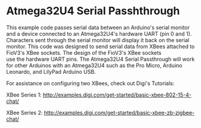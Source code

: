# Atmega32U4 Serial Passhthrough
This example code passes serial data between an Arduino's serial monitor
 and a device connected to an Atmega32U4's hardware UART (pin 0 and 1).
 Characters sent through the serial monitor will display it back on the
 serial monitor. This code was designed to send serial data from XBees 
 attached to FioV3's XBee sockets. The design of the FioV3's XBee sockets  
 use the hardware UART pins. The Atmega32U4 Serial Passthrough will work
 for other Arduinos with an Atmega32U4 such as the Pro Micro, Arduino 
 Leonardo, and LilyPad Arduino USB. 
 
 For assistance on configuring two XBees, check out Digi's Tutorials:
 
 XBee Series 1: http://examples.digi.com/get-started/basic-xbee-802-15-4-chat/
 
 XBee Series 2: http://examples.digi.com/get-started/basic-xbee-zb-zigbee-chat/
